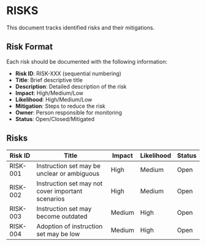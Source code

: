 # RISKS

This document tracks identified risks and their mitigations.

## Risk Format

Each risk should be documented with the following information:

- **Risk ID**: RISK-XXX (sequential numbering)
- **Title**: Brief descriptive title
- **Description**: Detailed description of the risk
- **Impact**: High/Medium/Low
- **Likelihood**: High/Medium/Low
- **Mitigation**: Steps to reduce the risk
- **Owner**: Person responsible for monitoring
- **Status**: Open/Closed/Mitigated

## Risks

| Risk ID | Title | Impact | Likelihood | Status |
|---------|-------|--------|------------|--------|
| RISK-001 | Instruction set may be unclear or ambiguous | High | Medium | Open |
| RISK-002 | Instruction set may not cover important scenarios | High | Medium | Open |
| RISK-003 | Instruction set may become outdated | Medium | High | Open |
| RISK-004 | Adoption of instruction set may be low | Medium | High | Open |
